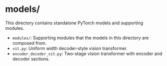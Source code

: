 # models/

This directory contains standalone PyTorch models and supporting modules. 
- `modules/`: Supporting modules that the models in this directory are composed from. 
- `vit.py`: Uniform width decoder-style vision transformer. 
- `encoder_decoder_vit.py`: Two-stage vision transformer with encoder and decoder sections. 
